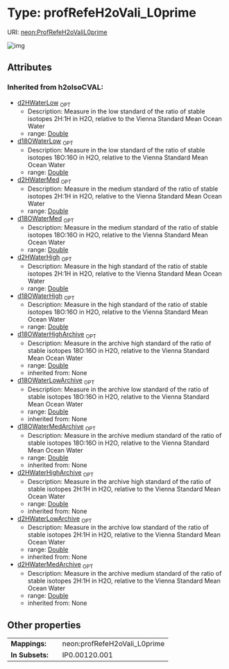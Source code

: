 
# Type: profRefeH2oVali_L0prime




URI: [neon:ProfRefeH2oValiL0prime](https://data.neonscience.org/ProfRefeH2oValiL0prime)


![img](http://yuml.me/diagram/nofunky;dir:TB/class/)

## Attributes


### Inherited from h2oIsoCVAL:

 * [d2HWaterLow](d2HWaterLow.md)  <sub>OPT</sub>
    * Description: Measure in the low standard of the ratio of stable isotopes 2H:1H in H2O, relative to the Vienna Standard Mean Ocean Water
    * range: [Double](types/Double.md)
 * [d18OWaterLow](d18OWaterLow.md)  <sub>OPT</sub>
    * Description: Measure in the low standard of the ratio of stable isotopes 18O:16O in H2O, relative to the Vienna Standard Mean Ocean Water
    * range: [Double](types/Double.md)
 * [d2HWaterMed](d2HWaterMed.md)  <sub>OPT</sub>
    * Description: Measure in the medium standard of the ratio of stable isotopes 2H:1H in H2O, relative to the Vienna Standard Mean Ocean Water
    * range: [Double](types/Double.md)
 * [d18OWaterMed](d18OWaterMed.md)  <sub>OPT</sub>
    * Description: Measure in the medium standard of the ratio of stable isotopes 18O:16O in H2O, relative to the Vienna Standard Mean Ocean Water
    * range: [Double](types/Double.md)
 * [d2HWaterHigh](d2HWaterHigh.md)  <sub>OPT</sub>
    * Description: Measure in the high standard of the ratio of stable isotopes 2H:1H in H2O, relative to the Vienna Standard Mean Ocean Water
    * range: [Double](types/Double.md)
 * [d18OWaterHigh](d18OWaterHigh.md)  <sub>OPT</sub>
    * Description: Measure in the high standard of the ratio of stable isotopes 18O:16O in H2O, relative to the Vienna Standard Mean Ocean Water
    * range: [Double](types/Double.md)
 * [d18OWaterHighArchive](d18OWaterHighArchive.md)  <sub>OPT</sub>
    * Description: Measure in the archive high standard of the ratio of stable isotopes 18O:16O in H2O, relative to the Vienna Standard Mean Ocean Water
    * range: [Double](types/Double.md)
    * inherited from: None
 * [d18OWaterLowArchive](d18OWaterLowArchive.md)  <sub>OPT</sub>
    * Description: Measure in the archive low standard of the ratio of stable isotopes 18O:16O in H2O, relative to the Vienna Standard Mean Ocean Water
    * range: [Double](types/Double.md)
    * inherited from: None
 * [d18OWaterMedArchive](d18OWaterMedArchive.md)  <sub>OPT</sub>
    * Description: Measure in the archive medium standard of the ratio of stable isotopes 18O:16O in H2O, relative to the Vienna Standard Mean Ocean Water
    * range: [Double](types/Double.md)
    * inherited from: None
 * [d2HWaterHighArchive](d2HWaterHighArchive.md)  <sub>OPT</sub>
    * Description: Measure in the archive high standard of the ratio of stable isotopes 2H:1H in H2O, relative to the Vienna Standard Mean Ocean Water
    * range: [Double](types/Double.md)
    * inherited from: None
 * [d2HWaterLowArchive](d2HWaterLowArchive.md)  <sub>OPT</sub>
    * Description: Measure in the archive low standard of the ratio of stable isotopes 2H:1H in H2O, relative to the Vienna Standard Mean Ocean Water
    * range: [Double](types/Double.md)
    * inherited from: None
 * [d2HWaterMedArchive](d2HWaterMedArchive.md)  <sub>OPT</sub>
    * Description: Measure in the archive medium standard of the ratio of stable isotopes 2H:1H in H2O, relative to the Vienna Standard Mean Ocean Water
    * range: [Double](types/Double.md)
    * inherited from: None

## Other properties

|  |  |  |
| --- | --- | --- |
| **Mappings:** | | neon:profRefeH2oVali_L0prime |
| **In Subsets:** | | IP0.00120.001 |

